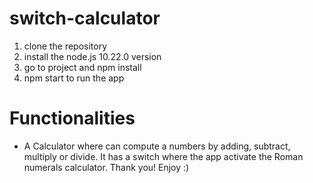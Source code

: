 # switch-calculator
1. clone the repository
2. install the node.js 10.22.0 version
3. go to project and npm install
4. npm start to run the app

# Functionalities
- A Calculator where can compute a numbers by adding, subtract, multiply or divide. It has a switch where the app activate the Roman numerals calculator. Thank you! Enjoy :)
